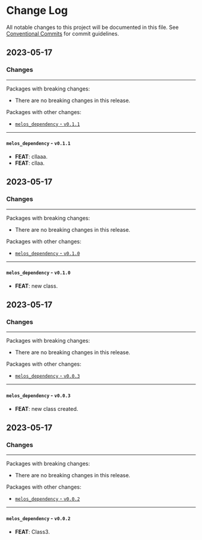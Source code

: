 # Change Log

All notable changes to this project will be documented in this file.
See [Conventional Commits](https://conventionalcommits.org) for commit guidelines.

## 2023-05-17

### Changes

---

Packages with breaking changes:

 - There are no breaking changes in this release.

Packages with other changes:

 - [`melos_dependency` - `v0.1.1`](#melos_dependency---v011)

---

#### `melos_dependency` - `v0.1.1`

 - **FEAT**: cllaaa.
 - **FEAT**: cllaa.


## 2023-05-17

### Changes

---

Packages with breaking changes:

 - There are no breaking changes in this release.

Packages with other changes:

 - [`melos_dependency` - `v0.1.0`](#melos_dependency---v010)

---

#### `melos_dependency` - `v0.1.0`

 - **FEAT**: new class.


## 2023-05-17

### Changes

---

Packages with breaking changes:

 - There are no breaking changes in this release.

Packages with other changes:

 - [`melos_dependency` - `v0.0.3`](#melos_dependency---v003)

---

#### `melos_dependency` - `v0.0.3`

 - **FEAT**: new class created.


## 2023-05-17

### Changes

---

Packages with breaking changes:

 - There are no breaking changes in this release.

Packages with other changes:

 - [`melos_dependency` - `v0.0.2`](#melos_dependency---v002)

---

#### `melos_dependency` - `v0.0.2`

 - **FEAT**: Class3.

